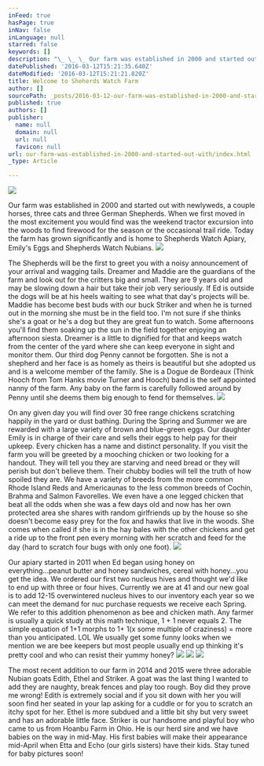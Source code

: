 ```yaml
---
inFeed: true
hasPage: true
inNav: false
inLanguage: null
starred: false
keywords: []
description: "\_ \_ \_ Our farm was established in 2000 and started out with newlyweds, a couple horses, three cats and three German Shepherds. \_ When we first moved in the most excitement you would find was the weekend tractor excursion into the woods to find firewood for the season or the occasional trail ride. \_ Today the farm has grown significantly and is home to Shepherds Watch Apiary, Emily's Eggs and Shepherds Watch Nubians. \_"
datePublished: '2016-03-12T15:21:35.640Z'
dateModified: '2016-03-12T15:21:21.820Z'
title: Welcome to Sheherds Watch Farm
author: []
sourcePath: _posts/2016-03-12-our-farm-was-established-in-2000-and-started-out-with.md
published: true
authors: []
publisher:
  name: null
  domain: null
  url: null
  favicon: null
url: our-farm-was-established-in-2000-and-started-out-with/index.html
_type: Article

---
```

![](https://s3-us-west-2.amazonaws.com/the-grid-img/p/58b35170b7ff6e3a1e93deac644128e47446ebef.png)

Our farm was established in 2000 and started out with newlyweds, a couple horses, three cats and three German Shepherds.   When we first moved in the most excitement you would find was the weekend tractor excursion into the woods to find firewood for the season or the occasional trail ride.   Today the farm has grown significantly and is home to Shepherds Watch Apiary, Emily's Eggs and Shepherds Watch Nubians.  ![](https://the-grid-user-content.s3-us-west-2.amazonaws.com/310f070f-ef0a-4542-84b7-aa1028b78524.gif)

The Shepherds will be the first to greet you with a noisy announcement of your arrival and wagging tails.  Dreamer and Maddie are the guardians of the farm and look out for the critters big and small.  They are 9 years old and may be slowing down a hair but take their job very seriously.  If Ed is outside the dogs will be at his heels waiting to see what that day's projects will be.  Maddie has become best buds with our buck Striker and when he is turned out in the morning she must be in the field too.  I'm not sure if she thinks she's a goat or he's a dog but they are great fun to watch.  Some afternoons you'll find them soaking up the sun in the field together enjoying an afternoon siesta.  Dreamer is a little to dignified for that and keeps watch from the center of the yard where she can keep everyone in sight and monitor them.   Our third dog Penny cannot be forgotten.  She is not a shepherd and her face is as homely as theirs is beautiful but she adopted us and is a welcome member of the family.  She is a Dogue de Bordeaux (Think Hooch from Tom Hanks movie Turner and Hooch) band is the self appointed nanny of the farm.  Any baby on the farm is carefully followed around by Penny until she deems them big enough to fend for themselves.
![](https://the-grid-user-content.s3-us-west-2.amazonaws.com/0ba6e4df-b95a-4d7d-a87c-8a5bce485f63.jpg)

On any given day you will find over 30 free range chickens scratching happily in the yard or dust bathing.  During the Spring and Summer we are rewarded with a large variety of brown and blue-green eggs.  Our daughter Emily is in charge of their care and sells their eggs to help pay for their upkeep.  Every chicken has a name and distinct personality.  If you visit the farm you will be greeted by a mooching chicken or two looking for a handout.  They will tell you they are starving and need bread or they will perish but don't believe them.  Their chubby bodies will tell the truth of how spoiled they are.  We have a variety of breeds from the more common Rhode Island Reds and Americaunas to the less common breeds of Cochin, Brahma and Salmon Favorelles.  We even have a one legged chicken that beat all the odds when she was a few days old and now has her own protected area she shares with random girlfriends up by the house so she doesn't become easy prey for the fox and hawks that live in the woods.  She comes when called if she is in the hay bales with the other chickens and get a ride up to the front pen every morning with her scratch and feed for the day (hard to scratch four bugs with only one foot). ![](https://the-grid-user-content.s3-us-west-2.amazonaws.com/ebdddbe8-1a4b-488e-a84f-488c36bd579c.jpg)

Our apiary started in 2011 when Ed began using honey on everything...peanut butter and honey sandwiches, cereal with honey...you get the idea.  We ordered our first two nucleus hives and thought we'd like to end up with three or four hives.  Currently we are at 41 and our new goal is to add 12-15 overwintered nucleus hives to our inventory each year so we can meet the demand for nuc purchase requests we receive each Spring.  We refer to this addition phenomenon as bee and chicken math.  Any farmer is usually a quick study at this math technique, 1 + 1 never equals 2\.   The simple equation of 1+1 morphs to 1+ 1(x some multiple of craziness) = more than you anticipated.  LOL  We usually get some funny looks when we mention we are bee keepers but most people usually end up thinking it's pretty cool and who can resist their yummy honey? ![](https://the-grid-user-content.s3-us-west-2.amazonaws.com/704d87a6-a054-4653-9338-d044f29d4883.jpg)
![](https://the-grid-user-content.s3-us-west-2.amazonaws.com/b786754b-2068-405d-b608-5892a77d4171.jpg)
![](https://the-grid-user-content.s3-us-west-2.amazonaws.com/bb78d805-185d-4ae6-9b7b-d737cbaaf6e9.jpg)

The most recent addition to our farm in 2014 and 2015 were three adorable Nubian goats Edith, Ethel and Striker.  A goat was the last thing I wanted to add they are naughty, break fences and play too rough.  Boy did they prove me wrong!  Edith is extremely social and if you sit down with her you will soon find her seated in your lap asking for a cuddle or for you to scratch an itchy spot for her.  Ethel is more subdued and a little bit shy but very sweet and has an adorable little face.  Striker is our handsome and playful boy who came to us from Hoanbu Farm in Ohio.  He is our herd sire and we have babies on the way in mid-May.  His first babies will make their appearance mid-April when Etta and Echo (our girls sisters) have their kids.  Stay tuned for baby pictures soon!